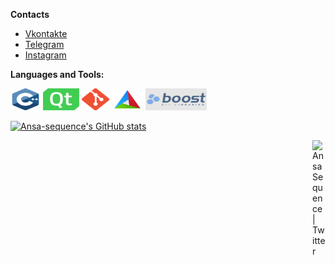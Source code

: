 **Contacts**
- [Vkontakte](https://vk.com/ansa.sequence)
- [Telegram](https://t.me/NoHaxEx)
- [Instagram](https://www.instagram.com/sahil_is_baku/)

**Languages and Tools:**  
<div class="tools_and_languages">
  <code><img height="35" src="./.vs/C++_logo.png" alt="C++" width="48px"/></code>
  <code><img height="35" src="./.vs/Qt_logo.png" alt="Qt framework" width="58px"/></code>
  <code><img height="35" src="./.vs/Git_logo.png" alt="Git" width="44px"/></code>
  <code><img height="35" src="./.vs/CMake_logo.png" alt="CMake" width="50px"/></code>
  <code><img height="35" src="./.vs/Boost_logo.png" alt="Boost C++ libraries" width="98px"/></code>
</div>

[![Ansa-sequence's GitHub stats](https://github-readme-stats.vercel.app/api?username=ansa-sequence&show_icons=true&theme=dracula&count_private=true&show_owner=true&hide_border=true&layout=compact)](https://github.com/anuraghazra/github-readme-stats)


<a href="https://twitter.com/KulievSakhil">
  <img align="right" alt="Ansa Sequence | Twitter" width="21px" src="https://raw.githubusercontent.com/anuraghazra/anuraghazra/master/assets/twitter.svg" />
</a>
